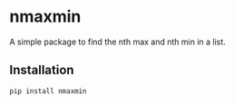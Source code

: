 # nmaxmin

A simple package to find the nth max and nth min in a list.

## Installation

```
pip install nmaxmin
```

